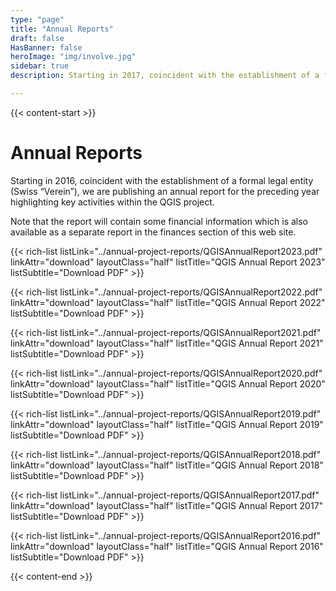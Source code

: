 ```yaml
---
type: "page"
title: "Annual Reports"
draft: false
HasBanner: false
heroImage: "img/involve.jpg"
sidebar: true
description: Starting in 2017, coincident with the establishment of a formal legal entity (Swiss “Verein”), we are publishing an annual report for the preceding year highlighting key activities within the QGIS project.

---
```


{{< content-start >}}

# Annual Reports
Starting in 2016, coincident with the establishment of a formal legal entity (Swiss “Verein”), we are publishing an annual report for the preceding year highlighting key activities within the QGIS project.

Note that the report will contain some financial information which is also available as a separate report in the finances section of this web site.

{{< rich-list listLink="../annual-project-reports/QGISAnnualReport2023.pdf" linkAttr="download" layoutClass="half" listTitle="QGIS Annual Report 2023" listSubtitle="Download PDF" >}}

{{< rich-list listLink="../annual-project-reports/QGISAnnualReport2022.pdf" linkAttr="download" layoutClass="half" listTitle="QGIS Annual Report 2022" listSubtitle="Download PDF" >}}

{{< rich-list listLink="../annual-project-reports/QGISAnnualReport2021.pdf" linkAttr="download" layoutClass="half" listTitle="QGIS Annual Report 2021" listSubtitle="Download PDF" >}}

{{< rich-list listLink="../annual-project-reports/QGISAnnualReport2020.pdf" linkAttr="download" layoutClass="half" listTitle="QGIS Annual Report 2020" listSubtitle="Download PDF" >}}

{{< rich-list listLink="../annual-project-reports/QGISAnnualReport2019.pdf" linkAttr="download" layoutClass="half" listTitle="QGIS Annual Report 2019" listSubtitle="Download PDF" >}}

{{< rich-list listLink="../annual-project-reports/QGISAnnualReport2018.pdf" linkAttr="download" layoutClass="half" listTitle="QGIS Annual Report 2018" listSubtitle="Download PDF" >}}

{{< rich-list listLink="../annual-project-reports/QGISAnnualReport2017.pdf" linkAttr="download" layoutClass="half" listTitle="QGIS Annual Report 2017" listSubtitle="Download PDF" >}}

{{< rich-list listLink="../annual-project-reports/QGISAnnualReport2016.pdf" linkAttr="download" layoutClass="half" listTitle="QGIS Annual Report 2016" listSubtitle="Download PDF" >}}


{{< content-end >}}
